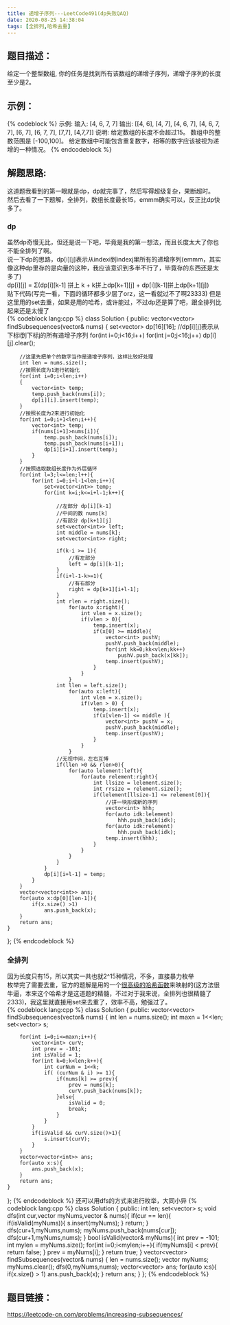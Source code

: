 ```yaml
---
title: 递增子序列---LeetCode491(dp失败QAQ)
date: 2020-08-25 14:38:04
tags: [全排列,哈希去重]
---
```

## 题目描述：  
给定一个整型数组, 你的任务是找到所有该数组的递增子序列，递增子序列的长度至少是2。

## 示例：   
{% codeblock %}
示例:
输入: [4, 6, 7, 7]
输出: [[4, 6], [4, 7], [4, 6, 7], [4, 6, 7, 7], [6, 7], [6, 7, 7], [7,7], [4,7,7]]
说明:
给定数组的长度不会超过15。
数组中的整数范围是 [-100,100]。
给定数组中可能包含重复数字，相等的数字应该被视为递增的一种情况。
{% endcodeblock %}
<!-- more -->

## 解题思路:  
这道题我看到的第一眼就是dp，dp就完事了，然后写得超级复杂，果断超时。  
然后去看了一下题解，全排列，数组长度最长15，emmm确实可以，反正比dp快多了。  
### dp
虽然dp奇慢无比，但还是说一下吧，毕竟是我的第一想法，而且长度太大了你也不能全排列了啊。   
说一下dp的思路，dp[i][j]表示从indexi到indexj里所有的递增序列(emmm，其实像这种dp里存的是向量的这种，我应该意识到多半不行了，毕竟存的东西还是太多了)  
dp[i][j] = Σ(dp[i][k-1] 拼上 k  + k拼上dp[k+1][j] + dp[i][k-1]拼上dp[k+1][j])  
贴下代码(写完一看，下面的循环都多少层了orz，这一看就过不了啊23333)
但是这里用的set去重，如果是用的哈希，或许能过，不过dp还是算了吧，跟全排列比起来还是太慢了  
{% codeblock lang:cpp %}
class Solution {
public:
    vector<vector<int>> findSubsequences(vector<int>& nums) {
        set<vector<int>> dp[16][16]; //dp[i][j]表示从下标i到下标j的所有递增子序列
        for(int i=0;i<16;i++)
            for(int j=0;j<16;j++)
                dp[i][j].clear();
        
        //这里先把单个的数字当作是递增子序列，这样比较好处理
        int len = nums.size();
        //按照长度为1进行初始化
        for(int i=0;i<len;i++)
        {
            vector<int> temp;
            temp.push_back(nums[i]);
            dp[i][i].insert(temp);
        }
        //按照长度为2来进行初始化
        for(int i=0;i+1<len;i++){
            vector<int> temp;
            if(nums[i+1]>nums[i]){
                temp.push_back(nums[i]);
                temp.push_back(nums[i+1]);
                dp[i][i+1].insert(temp);
            }
        }
        //按照选取数组长度作为外层循环
        for(int l=3;l<=len;l++){
            for(int i=0;i+l-1<len;i++){
                set<vector<int>> temp;
                for(int k=i;k<=i+l-1;k++){
                    
                    //左部分 dp[i][k-1]
                    //中间的数 nums[k]
                    //有部分 dp[k+1][j]
                    set<vector<int>> left;
                    int middle = nums[k];
                    set<vector<int>> right;

                    if(k-i >= 1){
                        //有左部分
                        left = dp[i][k-1];
                    }
                    if(i+l-1-k>=1){
                        //有右部分
                        right = dp[k+1][i+l-1];
                    }
                    int rlen = right.size();
                        for(auto x:right){
                            int vlen = x.size();
                            if(vlen > 0){
                                temp.insert(x);
                                if(x[0] >= middle){
                                    vector<int> pushV;
                                    pushV.push_back(middle);
                                    for(int kk=0;kk<vlen;kk++)
                                        pushV.push_back(x[kk]);
                                    temp.insert(pushV);
                                }
                            }
                        }
                    int llen = left.size();
                        for(auto x:left){
                            int vlen = x.size();
                            if(vlen > 0) {
                                temp.insert(x);
                                if(x[vlen-1] <= middle ){
                                    vector<int> pushV = x;
                                    pushV.push_back(middle);
                                    temp.insert(pushV);
                                }
                            }
                        }
                    //无视中间，左右互博
                    if(llen >0 && rlen>0){
                        for(auto lelement:left){
                            for(auto relement:right){
                                int llsize = lelement.size();
                                int rrsize = relement.size();
                                if(lelement[llsize-1] <= relement[0]){
                                    //拼一块形成新的序列
                                    vector<int> hhh;
                                    for(auto idk:lelement)
                                        hhh.push_back(idk);
                                    for(auto idk:relement)
                                        hhh.push_back(idk);
                                    temp.insert(hhh);
                                }
                            }
                        }
                    }
                }
                dp[i][i+l-1] = temp;
            }
        }
        vector<vector<int>> ans;
        for(auto x:dp[0][len-1]){
            if(x.size() >1)
                ans.push_back(x);
        }
        return ans;
    }
};
{% endcodeblock %}

### 全排列
因为长度只有15，所以其实一共也就2^15种情况，不多，直接暴力枚举  
枚举完了需要去重，官方的题解是用的一个[很高级的哈希函数](https://leetcode-cn.com/problems/increasing-subsequences/solution/di-zeng-zi-xu-lie-by-leetcode-solution/)来映射的(这方法很牛逼，本来这个哈希才是这道题的精髓，不过对于我来说，全排列也很精髓了2333)，我这里就直接用set来去重了，效率不高，勉强过了。  
{% codeblock lang:cpp %}
class Solution {
public:
    vector<vector<int>> findSubsequences(vector<int>& nums) {
        int len = nums.size();
        int maxn = 1<<len;
        set<vector<int>> s;
        
        for(int i=0;i<=maxn;i++){
            vector<int> curV;
            int prev = -101;
            int isValid = 1;
            for(int k=0;k<len;k++){
                int curNum = 1<<k;
                if( (curNum & i) >= 1){
                    if(nums[k] >= prev){
                        prev = nums[k];
                        curV.push_back(nums[k]);
                    }else{
                        isValid = 0;
                        break;
                    }
                }
            }
            if(isValid && curV.size()>1){
                s.insert(curV);
            }
        }
        vector<vector<int>> ans;
        for(auto x:s){
            ans.push_back(x);
        }
        return ans;
    }
};
{% endcodeblock %}
还可以用dfs的方式来进行枚举，大同小异
{% codeblock lang:cpp %}
class Solution {
public:
    int len;
    set<vector<int>> s;
    void dfs(int cur,vector<int> myNums,vector<int> & nums){
        if(cur == len){
            if(isValid(myNums)){
                s.insert(myNums);
            }
            return;
        }
        dfs(cur+1,myNums,nums);
        myNums.push_back(nums[cur]);
        dfs(cur+1,myNums,nums);
    }
    bool isValid(vector<int>& myNums){
        int prev = -101;
        int mylen = myNums.size();
        for(int i=0;i<mylen;i++){
            if(myNums[i] < prev){
                return false;
            }
            prev = myNums[i];
        }
        return true;
    }
    vector<vector<int>> findSubsequences(vector<int>& nums) {
        len = nums.size();
        vector<int> myNums;
        myNums.clear();
        dfs(0,myNums,nums);
        vector<vector<int>> ans;
        for(auto x:s){
            if(x.size() > 1)
                ans.push_back(x);
        }
        return ans;
    }
};
{% endcodeblock %}
## 题目链接：  
https://leetcode-cn.com/problems/increasing-subsequences/